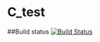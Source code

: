 # C_test
##Build status
[![Build Status](https://travis-ci.org/deepanjali3047/C_test.svg?branch=master)](https://travis-ci.org/deepanjali3047/C_test)
